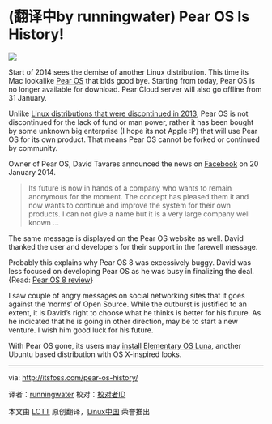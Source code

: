 (翻译中by runningwater)
Pear OS Is History!
================================================================================
![](http://itsfoss.com/wp-content/uploads/2014/01/RIP_PearOS.jpeg)

Start of 2014 sees the demise of another Linux distribution. This time its Mac lookalike [Pear OS][1] that bids good bye. Starting from today, Pear OS is no longer available for download. Pear Cloud server will also go offline from 31 January.

Unlike [Linux distributions that were discontinued in 2013][2], Pear OS is not discontinued for the lack of fund or man power, rather it has been bought by some unknown big enterprise (I hope its not Apple :P) that will use Pear OS for its own product. That means Pear OS cannot be forked or continued by community.

Owner of Pear OS, David Tavares announced the news on [Facebook][3] on 20 January 2014.

> Its future is now in hands of a company who wants to remain anonymous for the moment. The concept has pleased them it and now wants to continue and improve the system for their own products. I can not give a name but it is a very large company well known …

The same message is displayed on the Pear OS website as well. David thanked the user and developers for their support in the farewell message.

Probably this explains why Pear OS 8 was excessively buggy. David was less focused on developing Pear OS as he was busy in finalizing the deal.  {Read: [Pear OS 8 review][4]}

I saw couple of angry messages on social networking sites that it goes against the ‘norms’ of Open Source. While the outburst is justified to an extent, it is David’s right to choose what he thinks is better for his future. As he indicated that he is going in other direction, may be to start a  new venture. I wish him good luck for his future.

With Pear OS gone, its users may [install Elementary OS Luna][5], another Ubuntu based distribution with OS X-inspired looks.

--------------------------------------------------------------------------------

via: http://itsfoss.com/pear-os-history/

译者：[runningwater](https://github.com/译者ID) 校对：[校对者ID](https://github.com/runningwater)

本文由 [LCTT](https://github.com/LCTT/TranslateProject) 原创翻译，[Linux中国](http://linux.cn/) 荣誉推出

[1]:http://pearlinux.fr/
[2]:http://itsfoss.com/year-2013-linux-2-linux-distributions-discontinued/
[3]:https://www.facebook.com/permalink.php?story_fbid=453625568072975&id=340980619337471&stream_ref=10
[4]:http://itsfoss.com/pear-os-8-review/
[5]:http://itsfoss.com/guide-install-elementary-os-luna/